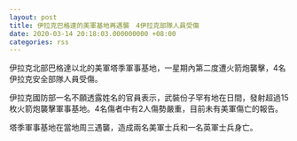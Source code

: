 ```yaml
---
layout: post
title: 伊拉克巴格達的美軍基地再遇襲　4伊拉克部隊人員受傷
date: 2020-03-14 20:18:03.000000000 +08:00
categories: rss
---
```


伊拉克北部巴格達以北的美軍塔季軍事基地，一星期內第二度遭火箭炮襲擊，4名伊拉克安全部隊人員受傷。

伊拉克國防部一名不願透露姓名的官員表示，武裝份子罕有地在日間，發射超過15枚火箭炮襲擊軍事基地。4名傷者中有2人傷勢嚴重，目前未有美軍傷亡的報告。

塔季軍事基地在當地周三遇襲，造成兩名美軍士兵和一名英軍士兵身亡。

